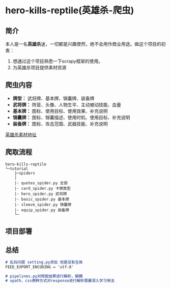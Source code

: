 # hero-kills-reptile(英雄杀-爬虫)

## 简介

本人是一名**英雄杀**迷，一切都是兴趣使然，绝不会用作商业用途。做这个项目的初衷：
1. 想通过这个项目熟悉一下scrapy框架的使用。
2. 为英雄杀项目提供素材资源

## 爬虫内容
- **牌型：** 武将牌、基本牌、锦囊牌、装备牌
- **武将牌：** 阵营、头像、人物生平、主动被动技能、血量
- **基本牌：** 图标、使用目标、使用效果、补充说明
- **锦囊牌：** 图标、锦囊描述、使用时机、使用目标、补充说明
- **装备牌：** 图标、攻击范围、武器技能、补充说明

[英雄杀素材地址](https://yxs.qq.com/webplat/info/news_version3/416/1620/1695/1696/1700/m1622/201312/241458.shtml)
## 爬取流程

```
hero-kills-reptile
└─tutorial
    ├─spiders
    │  
    |- quotes_spider.py 全部
    |- card_spider.py 卡牌类型
    |- hero_spider.py 武将牌
    |- basic_spider.py 基本牌
    |- sleeve_spider.py 锦囊牌
    |- equip_spider.py 装备牌
    └─
```

## 项目部署

## 总结

```markdown
# 乱码问题 setting.py添加 但是没有生效
FEED_EXPORT_ENCODING = 'utf-8'

# pipelines.py对爬取结果进行解析，解耦
# xpath、css俩种方式对response进行解析需要深入学习用法

```

